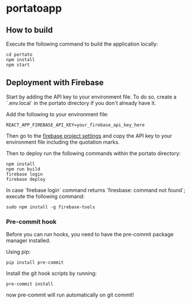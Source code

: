 # portatoapp

## How to build

Execute the following command to build the application locally:

```
cd portato
npm install
npm start
```

## Deployment with Firebase

Start by adding the API key to your environment file. To do so, create a ´.env.local´ in the portato directory if you don't already have it.

Add the following to your environment file:

```
REACT_APP_FIREBASE_API_KEY=your_firebase_api_key_here
```

Then go to the [firebase project settings](https://console.firebase.google.com/project/portatoapp/settings/general/web:MDIyZWQwZjktMjRlNy00ZjNmLWFhOTgtYWRjMWRkZWEyOGFk) and copy the API key to your environment file including the quotation marks.

Then to deploy run the following commands within the portato directory:

```
npm install
npm run build
firebase login
firebase deploy
```

In case ´firebase login´ command returns ´firesbase: command not found´; execute the following command:

```
sudo npm install -g firebase-tools
```

### Pre-commit hook

Before you can run hooks, you need to have the pre-commit package manager installed.

Using pip:

```
pip install pre-commit
```

Install the git hook scripts by running:

```
pre-commit install
```

now pre-commit will run automatically on git commit!
